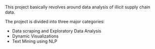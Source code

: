 
This project basically revolves around data analysis of illicit supply chain data.

The project is divided into three major categories:
 - Data scraping and Exploratory Data Analysis 
 - Dynamic Visualizations
 - Text Mining using NLP
 
 
